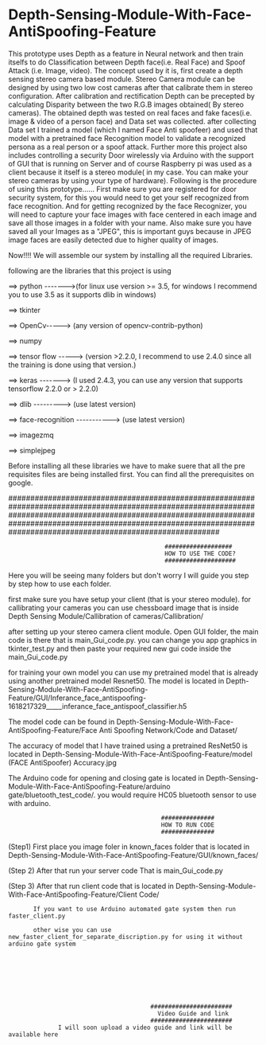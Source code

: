 # Depth-Sensing-Module-With-Face-AntiSpoofing-Feature
This prototype uses Depth as a feature in Neural network and then train itselfs to do Classification between Depth face(i.e. Real Face) and Spoof Attack (i.e. Image, video). The concept used by it is,  first create a depth sensing stereo camera based module. Stereo Camera module can be designed by using two low cost cameras after that calibrate them in stereo configuration. After calibration and rectification Depth can be precepted by calculating Disparity between the two R.G.B images obtained( By stereo cameras). The obtained depth was tested on real faces and fake faces(i.e. image & video of a person face) and Data set was collected. after collecting Data set I trained a model (which I named Face Anti spoofeer) and used that model with a pretrained face Recognition model to validate a recognized persona as a real person or a spoof attack. Further more this project also includes controlling a security Door wirelessly via Arduino with the support of GUI that is running on Server and of course Raspberry pi was used as a client because it itself is a stereo module( in my case. You can make your stereo cameras by using your type of hardware). 
Following is the procedure of using this prototype......
First make sure you are registered for door security system, for this you would need to get your self recognized from face recognition. And for getting recognized by the face Recognizer, you will need to capture your face images with face centered in each image and save all those images in a folder with your name. Also make sure you have saved all your Images as a "JPEG", this is important guys because in JPEG image faces are easily detected due to higher quality of images.




Now!!!!  We will assemble our system by installing all the required Libraries.



following are the libraries that this project is using


==> python ------->(for linux use version >= 3.5, for windows I recommend you to use 3.5 as it supports dlib in windows)


==> tkinter


==> OpenCv-----> (any version of opencv-contrib-python)


==> numpy


==> tensor flow -----> (version >2.2.0, I recommend to use 2.4.0 since all the training is done using that version.)


==> keras -------> (I used 2.4.3, you can use any version that supports tensorflow 2.2.0 or > 2.2.0)


==> dlib ---------> (use latest version)


==> face-recognition -----------> (use latest version)


==> imagezmq


==> simplejpeg



Before installing all these libraries we have to make suere that all the pre requisites files are being installed first.
You can find all the prerequisites on google.


################################################################################################################################################################################################################################################################################
                                                
                                                ###################
                                                HOW TO USE THE CODE?
                                                ####################
Here you will be seeing many folders but don't worry I will guide you step by step how to use each folder.

first make sure you have setup your client (that is your stereo module).
for callibrating your cameras you can use chessboard image that is inside Depth Sensing Module/Callibration of cameras/Callibration/


after setting up your stereo camera client module.
Open GUI folder, the main code is there that is main_Gui_code.py.
you can change you app graphics in tkinter_test.py and then paste your required new gui code inside the main_Gui_code.py

for training your own model you can use my pretrained model that is already using another pretrained model Resnet50.
The model is located in   Depth-Sensing-Module-With-Face-AntiSpoofing-Feature/GUI/Inferance_face_antispoofing-1618217329_____inferance_face_antispoof_classifier.h5


The model code can be found in   Depth-Sensing-Module-With-Face-AntiSpoofing-Feature/Face Anti Spoofing Network/Code and Dataset/

The accuracy of model that I have trained using a pretrained ResNet50 is located in  Depth-Sensing-Module-With-Face-AntiSpoofing-Feature/model (FACE AntiSpoofer) Accuracy.jpg


The Arduino code for opening and closing gate is located in   Depth-Sensing-Module-With-Face-AntiSpoofing-Feature/arduino gate/bluetooth_test_code/.
you would require HC05 bluetooth sensor to use with arduino.

                                               ###############
                                               HOW TO RUN CODE
                                               ###############
                                               
(Step1)   First place you image foler in known_faces folder that is located in    Depth-Sensing-Module-With-Face-AntiSpoofing-Feature/GUI/known_faces/



(Step 2)  After that run your server code That is main_Gui_code.py


(Step 3)  After that run client code that is located in   Depth-Sensing-Module-With-Face-AntiSpoofing-Feature/Client Code/

           If you want to use Arduino automated gate system then run faster_client.py
           
           other wise you can use new_faster_client_for_separate_discription.py for using it without arduino gate system

                          
                          
                          




                                            #######################
                                              Video Guide and link
                                            #######################
                  I will soon upload a video guide and link will be available here
                  
                  
